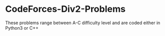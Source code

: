 # CodeForces-Div2-Problems
These problems range between A-C difficulty level and are coded either in Python3 or C++
